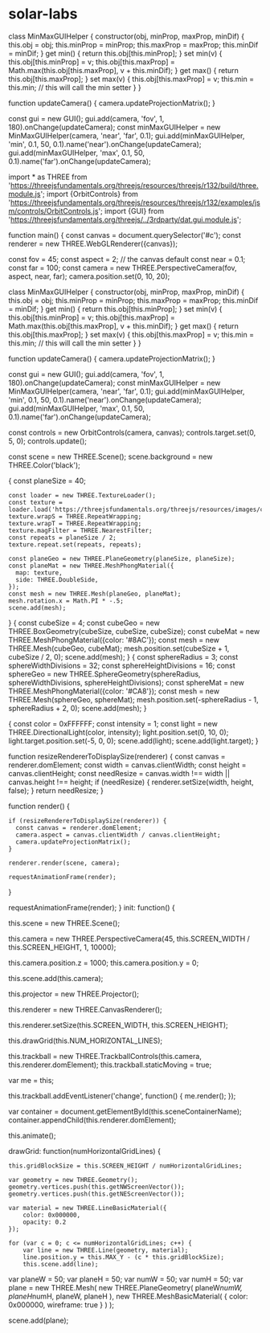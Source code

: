 # solar-labs


class MinMaxGUIHelper {
  constructor(obj, minProp, maxProp, minDif) {
    this.obj = obj;
    this.minProp = minProp;
    this.maxProp = maxProp;
    this.minDif = minDif;
  }
  get min() {
    return this.obj[this.minProp];
  }
  set min(v) {
    this.obj[this.minProp] = v;
    this.obj[this.maxProp] = Math.max(this.obj[this.maxProp], v + this.minDif);
  }
  get max() {
    return this.obj[this.maxProp];
  }
  set max(v) {
    this.obj[this.maxProp] = v;
    this.min = this.min;  // this will call the min setter
  }
}

function updateCamera() {
  camera.updateProjectionMatrix();
}
 
const gui = new GUI();
gui.add(camera, 'fov', 1, 180).onChange(updateCamera);
const minMaxGUIHelper = new MinMaxGUIHelper(camera, 'near', 'far', 0.1);
gui.add(minMaxGUIHelper, 'min', 0.1, 50, 0.1).name('near').onChange(updateCamera);
gui.add(minMaxGUIHelper, 'max', 0.1, 50, 0.1).name('far').onChange(updateCamera);

import * as THREE from 'https://threejsfundamentals.org/threejs/resources/threejs/r132/build/three.module.js';
import {OrbitControls} from 'https://threejsfundamentals.org/threejs/resources/threejs/r132/examples/jsm/controls/OrbitControls.js';
import {GUI} from 'https://threejsfundamentals.org/threejs/../3rdparty/dat.gui.module.js';

function main() {
  const canvas = document.querySelector('#c');
  const renderer = new THREE.WebGLRenderer({canvas});

  const fov = 45;
  const aspect = 2;  // the canvas default
  const near = 0.1;
  const far = 100;
  const camera = new THREE.PerspectiveCamera(fov, aspect, near, far);
  camera.position.set(0, 10, 20);

  class MinMaxGUIHelper {
    constructor(obj, minProp, maxProp, minDif) {
      this.obj = obj;
      this.minProp = minProp;
      this.maxProp = maxProp;
      this.minDif = minDif;
    }
    get min() {
      return this.obj[this.minProp];
    }
    set min(v) {
      this.obj[this.minProp] = v;
      this.obj[this.maxProp] = Math.max(this.obj[this.maxProp], v + this.minDif);
    }
    get max() {
      return this.obj[this.maxProp];
    }
    set max(v) {
      this.obj[this.maxProp] = v;
      this.min = this.min;  // this will call the min setter
    }
  }

  function updateCamera() {
    camera.updateProjectionMatrix();
  }

  const gui = new GUI();
  gui.add(camera, 'fov', 1, 180).onChange(updateCamera);
  const minMaxGUIHelper = new MinMaxGUIHelper(camera, 'near', 'far', 0.1);
  gui.add(minMaxGUIHelper, 'min', 0.1, 50, 0.1).name('near').onChange(updateCamera);
  gui.add(minMaxGUIHelper, 'max', 0.1, 50, 0.1).name('far').onChange(updateCamera);

  const controls = new OrbitControls(camera, canvas);
  controls.target.set(0, 5, 0);
  controls.update();

  const scene = new THREE.Scene();
  scene.background = new THREE.Color('black');

  {
    const planeSize = 40;

    const loader = new THREE.TextureLoader();
    const texture = loader.load('https://threejsfundamentals.org/threejs/resources/images/checker.png');
    texture.wrapS = THREE.RepeatWrapping;
    texture.wrapT = THREE.RepeatWrapping;
    texture.magFilter = THREE.NearestFilter;
    const repeats = planeSize / 2;
    texture.repeat.set(repeats, repeats);

    const planeGeo = new THREE.PlaneGeometry(planeSize, planeSize);
    const planeMat = new THREE.MeshPhongMaterial({
      map: texture,
      side: THREE.DoubleSide,
    });
    const mesh = new THREE.Mesh(planeGeo, planeMat);
    mesh.rotation.x = Math.PI * -.5;
    scene.add(mesh);
  }
  {
    const cubeSize = 4;
    const cubeGeo = new THREE.BoxGeometry(cubeSize, cubeSize, cubeSize);
    const cubeMat = new THREE.MeshPhongMaterial({color: '#8AC'});
    const mesh = new THREE.Mesh(cubeGeo, cubeMat);
    mesh.position.set(cubeSize + 1, cubeSize / 2, 0);
    scene.add(mesh);
  }
  {
    const sphereRadius = 3;
    const sphereWidthDivisions = 32;
    const sphereHeightDivisions = 16;
    const sphereGeo = new THREE.SphereGeometry(sphereRadius, sphereWidthDivisions, sphereHeightDivisions);
    const sphereMat = new THREE.MeshPhongMaterial({color: '#CA8'});
    const mesh = new THREE.Mesh(sphereGeo, sphereMat);
    mesh.position.set(-sphereRadius - 1, sphereRadius + 2, 0);
    scene.add(mesh);
  }

  {
    const color = 0xFFFFFF;
    const intensity = 1;
    const light = new THREE.DirectionalLight(color, intensity);
    light.position.set(0, 10, 0);
    light.target.position.set(-5, 0, 0);
    scene.add(light);
    scene.add(light.target);
  }

  function resizeRendererToDisplaySize(renderer) {
    const canvas = renderer.domElement;
    const width = canvas.clientWidth;
    const height = canvas.clientHeight;
    const needResize = canvas.width !== width || canvas.height !== height;
    if (needResize) {
      renderer.setSize(width, height, false);
    }
    return needResize;
  }

  function render() {

    if (resizeRendererToDisplaySize(renderer)) {
      const canvas = renderer.domElement;
      camera.aspect = canvas.clientWidth / canvas.clientHeight;
      camera.updateProjectionMatrix();
    }

    renderer.render(scene, camera);

    requestAnimationFrame(render);
  }

  requestAnimationFrame(render);
}
init: function() {
   
   this.scene = new THREE.Scene();

   
   this.camera = new THREE.PerspectiveCamera(45, this.SCREEN_WIDTH / this.SCREEN_HEIGHT, 1, 10000);
  
   this.camera.position.z = 1000;
   this.camera.position.y = 0;

   
   this.scene.add(this.camera);

   this.projector = new THREE.Projector();

   
   this.renderer = new THREE.CanvasRenderer();
   
   this.renderer.setSize(this.SCREEN_WIDTH, this.SCREEN_HEIGHT);

   this.drawGrid(this.NUM_HORIZONTAL_LINES);

   this.trackball = new THREE.TrackballControls(this.camera, this.renderer.domElement);
   this.trackball.staticMoving = true;

   var me = this;

   this.trackball.addEventListener('change', function() {
       me.render();
   });

   
   var container = document.getElementById(this.sceneContainerName);
   container.appendChild(this.renderer.domElement);

   this.animate();


drawGrid: function(numHorizontalGridLines) {

    
    this.gridBlockSize = this.SCREEN_HEIGHT / numHorizontalGridLines;

    var geometry = new THREE.Geometry();
    geometry.vertices.push(this.getNWScreenVector());
    geometry.vertices.push(this.getNEScreenVector());

    var material = new THREE.LineBasicMaterial({
        color: 0x000000,
        opacity: 0.2
    });

    for (var c = 0; c <= numHorizontalGridLines; c++) {
        var line = new THREE.Line(geometry, material);
        line.position.y = this.MAX_Y - (c * this.gridBlockSize);
        this.scene.add(line);

var planeW = 50; 
var planeH = 50; 
var numW = 50; 
var numH = 50;
var plane = new THREE.Mesh(
    new THREE.PlaneGeometry( planeW*numW, planeH*numH, planeW, planeH ),
    new THREE.MeshBasicMaterial( {
        color: 0x000000,
        wireframe: true
    } )
);

scene.add(plane);



